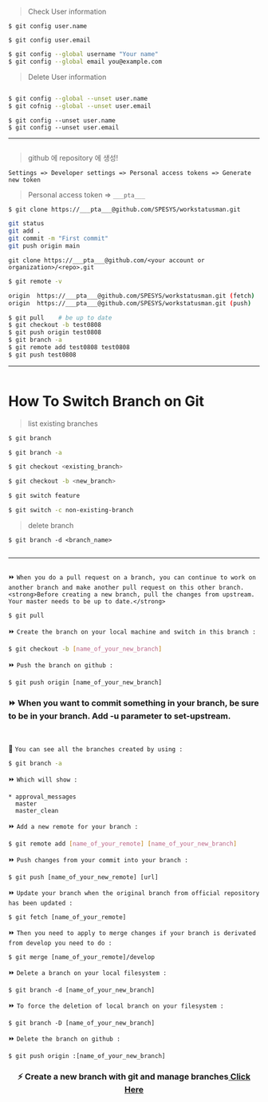 > Check User information
```shell
$ git config user.name

$ git config user.email
```

```bash
$ git config --global username "Your name"
$ git config --global email you@example.com
```

> Delete User information
```bash

$ git config --global --unset user.name
$ git cofnig --global --unset user.email
```

```shell
$ git config --unset user.name
$ git config --unset user.email
```


----
```
```

> github 에 repository 에 생성!

```Settings => Developer settings => Personal access tokens => Generate new token```

> Personal access token => 
```___pta___```


```bash
$ git clone https://___pta___@github.com/SPESYS/workstatusman.git
```
```bash
git status
git add .
git commit -m "First commit"
git push origin main
```

```
git clone https://___pta___@github.com/<your account or organization>/<repo>.git
```

```bash
$ git remote -v

origin  https://___pta___@github.com/SPESYS/workstatusman.git (fetch)
origin  https://___pta___@github.com/SPESYS/workstatusman.git (push)
```
```bash
$ git pull    # be up to date 
$ git checkout -b test0808
$ git push origin test0808
$ git branch -a
$ git remote add test0808 test0808
$ git push test0808
```

----
```
```
# How To Switch Branch on Git #
> list existing branches
```bash
$ git branch

$ git branch -a
```
```bash
$ git checkout <existing_branch>

$ git checkout -b <new_branch>
```

```bash
$ git switch feature

$ git switch -c non-existing-branch
```

> delete branch
```
$ git branch -d <branch_name>
```

```
```
----

```
```

⏩ ```When you do a pull request on a branch, you can continue to work on another branch and make another pull request on this other branch. <strong>Before creating a new branch, pull the changes from upstream. Your master needs to be up to date.</strong>```

```bash
$ git pull
```
⏩ ```Create the branch on your local machine and switch in this branch :```

```bash
$ git checkout -b [name_of_your_new_branch]
```

⏩ ```Push the branch on github :```
```
$ git push origin [name_of_your_new_branch]
```

### ⏩ When you want to commit something in your branch, be sure to be in your branch. Add -u parameter to set-upstream.

<br>

🎦 ```You can see all the branches created by using :```

```bash
$ git branch -a
```

⏩ ```Which will show :```

```
* approval_messages
  master
  master_clean
```
⏩ ```Add a new remote for your branch :```

```bash
$ git remote add [name_of_your_remote] [name_of_your_new_branch]
```

⏩ ```Push changes from your commit into your branch :```

```
$ git push [name_of_your_new_remote] [url]
```

⏩ ```Update your branch when the original branch from official repository has been updated :```

```
$ git fetch [name_of_your_remote]
```

⏩ ```Then you need to apply to merge changes if your branch is derivated from develop you need to do :```
```
$ git merge [name_of_your_remote]/develop
```

⏩ ```Delete a branch on your local filesystem :```
```
$ git branch -d [name_of_your_new_branch]
```

⏩ ```To force the deletion of local branch on your filesystem :```

```
$ git branch -D [name_of_your_new_branch]
```

⏩ ```Delete the branch on github :```
```
$ git push origin :[name_of_your_new_branch]
```

<h3 align="center">⚡ Create a new branch with git and manage branches<a href="https://github.com/Kunena/Kunena-Forum/wiki/Create-a-new-branch-with-git-and-manage-branches"> Click Here</a></h3>
